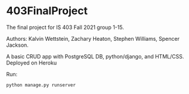 # 403FinalProject
The final project for IS 403 Fall 2021 group 1-15. 

Authors: Kalvin Wettstein, Zachary Heaton, Stephen Williams, Spencer Jackson.

A basic CRUD app with PostgreSQL DB, python/django, and HTML/CSS. Deployed on Heroku

Run: 
```
python manage.py runserver
```

